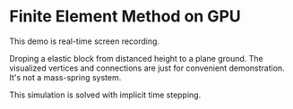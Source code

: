 # Finite Element Method on GPU

This demo is real-time screen recording.

Droping a elastic block from distanced height to a plane ground. The visualized vertices and connections are just for convenient demonstration. It's not a mass-spring system.

This simulation is solved with implicit time stepping.

